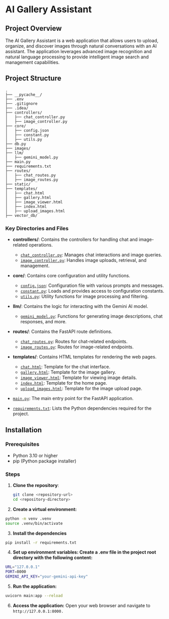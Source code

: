 # AI Gallery Assistant

## Project Overview

The AI Gallery Assistant is a web application that allows users to upload, organize, and discover images through natural conversations with an AI assistant. The application leverages advanced image recognition and natural language processing to provide intelligent image search and management capabilities.

## Project Structure

````
.
├── __pycache__/
├── .env
├── .gitignore
├── .idea/
├── controllers/
│   ├── chat_controller.py
│   ├── image_controller.py
├── core/
│   ├── config.json
│   ├── constant.py
│   ├── utils.py
├── db.py
├── images/
├── llm/
│   ├── gemini_model.py
├── main.py
├── requirements.txt
├── routes/
│   ├── chat_routes.py
│   ├── image_routes.py
├── static/
├── templates/
│   ├── chat.html
│   ├── gallery.html
│   ├── image_viewer.html
│   ├── index.html
│   ├── upload_images.html
├── vector_db/

````


### Key Directories and Files

- **controllers/**: Contains the controllers for handling chat and image-related operations.
  - [`chat_controller.py`](controllers/chat_controller.py ): Manages chat interactions and image queries.
  - [`image_controller.py`](controllers/image_controller.py ): Handles image uploads, retrieval, and management.

- **core/**: Contains core configuration and utility functions.
  - [`config.json`](core/config.json ): Configuration file with various prompts and messages.
  - [`constant.py`](core/constant.py ): Loads and provides access to configuration constants.
  - [`utils.py`](core/utils.py ): Utility functions for image processing and filtering.

- **llm/**: Contains the logic for interacting with the Gemini AI model.
  - [`gemini_model.py`](llm/gemini_model.py ): Functions for generating image descriptions, chat responses, and more.

- **routes/**: Contains the FastAPI route definitions.
  - [`chat_routes.py`](routes/chat_routes.py ): Routes for chat-related endpoints.
  - [`image_routes.py`](routes/image_routes.py ): Routes for image-related endpoints.

- **templates/**: Contains HTML templates for rendering the web pages.
  - [`chat.html`](templates/chat.html ): Template for the chat interface.
  - [`gallery.html`](templates/gallery.html ): Template for the image gallery.
  - [`image_viewer.html`](templates/image_viewer.html ): Template for viewing image details.
  - [`index.html`](templates/index.html ): Template for the home page.
  - [`upload_images.html`](templates/upload_images.html ): Template for the image upload page.

- [`main.py`](main.py ): The main entry point for the FastAPI application.
- [`requirements.txt`](requirements.txt ): Lists the Python dependencies required for the project.

## Installation

### Prerequisites

- Python 3.10 or higher
- pip (Python package installer)

### Steps

1. **Clone the repository**:
   ```sh
   git clone <repository-url>
   cd <repository-directory>
   
2. **Create a virtual environment:**
```sh
python -m venv .venv
source .venv/bin/activate

```

3. **Install the dependencies**
```sh
pip install -r requirements.txt
```

4. **Set up environment variables: Create a .env file in the project root directory with the following content:**
```sh 
URL="127.0.0.1"
PORT=8000
GEMINI_API_KEY="your-gemini-api-key"
```
5. **Run the application:**

```sh
uvicorn main:app --reload
```

6. **Access the application:** Open your web browser and navigate to `http://127.0.0.1:8000.`